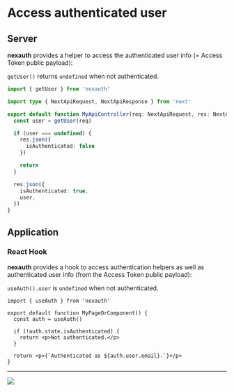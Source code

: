 # Access authenticated user

## Server

**nexauth** provides a helper to access the authenticated user info (= Access Token public payload):

`getUser()` returns `undefined` when not authenticated.

```ts
import { getUser } from 'nexauth'

import type { NextApiRequest, NextApiResponse } from 'next'

export default function MyApiController(req: NextApiRequest, res: NextApiResponse) {
  const user = getUser(req)

  if (user === undefined) {
    res.json({
      isAuthenticated: false
    })

    return
  }

  res.json({
    isAuthenticated: true,
    user,
  })
}
```

## Application

### React Hook

**nexauth** provides a hook to access authentication helpers as well as authenticated user info (from the Access Token
public payload):

`useAuth().user` is `undefined` when not authenticated.

```tsx
import { useAuth } from 'nexauth'

export default function MyPageOrComponent() {
  const auth = useAuth()

  if (!auth.state.isAuthenticated) {
    return <p>Not authenticated.</p>
  }

  return <p>{`Authenticated as ${auth.user.email}.`}</p>
}
```

---

<div style="display: flex; justify-content: space-between;">
  <a href="/#/setup-application">
    <img src="https://img.shields.io/badge/«%20Previous%20step%20:%20Setup%20Application-fff.svg?style=for-the-badge&color=21304d&labelColor=000" />
  </a>

  <span></span>
</div>
